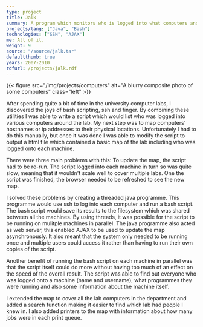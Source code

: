 ```yaml
---
type: project
title: Jalk
summary: A program which monitors who is logged into what computers and what they're up to.
projects/lang: ["Java", "Bash"]
technologies: ["SSH", "AJAX"]
me: All of it.
weight: 9
source: "/source/jalk.tar"
defaultthumb: true
years: 2007-2010
rdfurl: /projects/jalk.rdf
---
```


{{< figure src="/img/projects/computers" alt="A blurry composite photo of some computers" class="left" >}}

After spending quite a bit of time in the university computer labs, I discovered the joys of bash scripting, ssh and finger. By combining these utilities I was able to write a script which would list who was logged into various computers around the lab. My next step was to map computers' hostnames or ip addresses to their physical locations. Unfortunately I had to do this manually, but once it was done I was able to modify the script to output a html file which contained a basic map of the lab including who was logged onto each machine.

There were three main problems with this: To update the map, the script had to be re-run. The script logged into each machine in turn so was quite slow, meaning that it wouldn't scale well to cover multiple labs. One the script was finished, the browser needed to be refreshed to see the new map.

I solved these problems by creating a threaded java programme. This programme would use ssh to log into each computer and run a bash script. The bash script would save its results to the filesystem which was shared between all the machines. By using threads, it was possible for the script to be running on mulitple machines in parallel. The java programme also acted as web server, this enabled AJAX to be used to update the map asynchronously. It also meant that the system only needed to be running once and multiple users could access it rather than having to run their own copies of the script.

Another benefit of running the bash script on each machine in parallel was that the script itself could do more without having too much of an effect on the speed of the overall result. The script was able to find out everyone who was logged onto a machine (name and username), what programmes they were running and also some information about the machine itself.

I extended the map to cover all the lab computers in the department and added a search function making it easier to find which lab had people I knew in. I also added printers to the map with information about how many jobs were in each print queue.